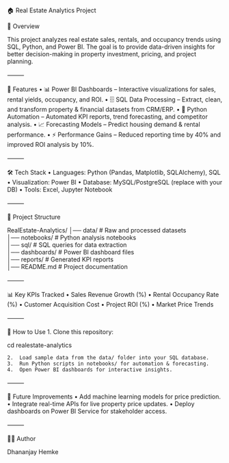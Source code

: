 

🏠 Real Estate Analytics Project

📌 Overview

This project analyzes real estate sales, rentals, and occupancy trends using SQL, Python, and Power BI.
The goal is to provide data-driven insights for better decision-making in property investment, pricing, and project planning.

⸻

🚀 Features
	•	📊 Power BI Dashboards – Interactive visualizations for sales, rental yields, occupancy, and ROI.
	•	🗄 SQL Data Processing – Extract, clean, and transform property & financial datasets from CRM/ERP.
	•	🐍 Python Automation – Automated KPI reports, trend forecasting, and competitor analysis.
	•	📈 Forecasting Models – Predict housing demand & rental performance.
	•	⚡ Performance Gains – Reduced reporting time by 40% and improved ROI analysis by 10%.

⸻

🛠 Tech Stack
	•	Languages: Python (Pandas, Matplotlib, SQLAlchemy), SQL
	•	Visualization: Power BI
	•	Database: MySQL/PostgreSQL (replace with your DB)
	•	Tools: Excel, Jupyter Notebook

⸻

📂 Project Structure

RealEstate-Analytics/
│── data/                 # Raw and processed datasets  
│── notebooks/            # Python analysis notebooks  
│── sql/                  # SQL queries for data extraction  
│── dashboards/           # Power BI dashboard files  
│── reports/              # Generated KPI reports  
│── README.md             # Project documentation  


⸻

📊 Key KPIs Tracked
	•	Sales Revenue Growth (%)
	•	Rental Occupancy Rate (%)
	•	Customer Acquisition Cost
	•	Project ROI (%)
	•	Market Price Trends

⸻

📖 How to Use
	1.	Clone this repository:

cd realestate-analytics


	2.	Load sample data from the data/ folder into your SQL database.
	3.	Run Python scripts in notebooks/ for automation & forecasting.
	4.	Open Power BI dashboards for interactive insights.

⸻

📌 Future Improvements
	•	Add machine learning models for price prediction.
	•	Integrate real-time APIs for live property price updates.
	•	Deploy dashboards on Power BI Service for stakeholder access.

⸻

👨‍💻 Author

Dhananjay Hemke

